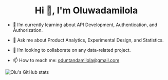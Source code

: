 <h1 align="center">Hi 👋, I'm Oluwadamilola</h1>
<!-- <h3 align="center">A Computer Science major with a love for code, problem-solving, mathematics, and building software.</h3>-->

- 🌱 I’m currently learning about API Development, Authentication, and Authorization.

- 💬 Ask me about Product Analytics, Experimental Design, and Statistics.

- 💞️ I’m looking to collaborate on any data-related project.
  
- 📫 How to reach me: oduntandamilola@gmail.com

![Olu's GitHub stats](https://github-readme-stats.vercel.app/api?username=oluoduntan&show_icons=true&theme=radical&hide=issues)

<!---
dammy0/dammy0 is a ✨ special ✨ repository because its `README.md` (this file) appears on your GitHub profile.
You can click the Preview link to take a look at your changes.
--->
